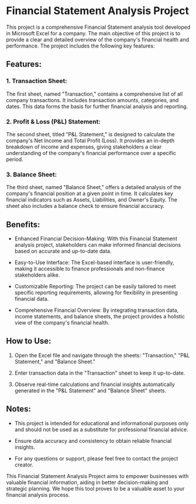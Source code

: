 # Financial Statement Analysis Project

This project is a comprehensive Financial Statement analysis tool developed in Microsoft Excel for a company. The main objective of this project is to provide a clear and detailed overview of the company's financial health and performance. The project includes the following key features:

## Features:

### 1. Transaction Sheet:
The first sheet, named "Transaction," contains a comprehensive list of all company transactions. It includes transaction amounts, categories, and dates. This data forms the basis for further financial analysis and reporting.

### 2. Profit & Loss (P&L) Statement:
The second sheet, titled "P&L Statement," is designed to calculate the company's Net Income and Total Profit (Loss). It provides an in-depth breakdown of income and expenses, giving stakeholders a clear understanding of the company's financial performance over a specific period.

### 3. Balance Sheet:
The third sheet, named "Balance Sheet," offers a detailed analysis of the company's financial position at a given point in time. It calculates key financial indicators such as Assets, Liabilities, and Owner's Equity. The sheet also includes a balance check to ensure financial accuracy.

## Benefits:

- Enhanced Financial Decision-Making: With this Financial Statement analysis project, stakeholders can make informed financial decisions based on accurate and up-to-date data.

- Easy-to-Use Interface: The Excel-based interface is user-friendly, making it accessible to finance professionals and non-finance stakeholders alike.

- Customizable Reporting: The project can be easily tailored to meet specific reporting requirements, allowing for flexibility in presenting financial data.

- Comprehensive Financial Overview: By integrating transaction data, income statements, and balance sheets, the project provides a holistic view of the company's financial health.

## How to Use:

1. Open the Excel file and navigate through the sheets: "Transaction," "P&L Statement," and "Balance Sheet."

2. Enter transaction data in the "Transaction" sheet to keep it up-to-date.

3. Observe real-time calculations and financial insights automatically generated in the "P&L Statement" and "Balance Sheet" sheets.

## Notes:

- This project is intended for educational and informational purposes only and should not be used as a substitute for professional financial advice.

- Ensure data accuracy and consistency to obtain reliable financial insights.

- For any questions or support, please feel free to contact the project creator.

This Financial Statement Analysis Project aims to empower businesses with valuable financial information, aiding in better decision-making and strategic planning. We hope this tool proves to be a valuable asset to your financial analysis process.
